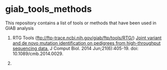 # giab_tools_methods
This repository contains a list of tools or methods that have been used in GIAB analysis


1. RTG Tools (ftp://ftp-trace.ncbi.nih.gov/giab/ftp/tools/RTG/) 
   [Joint variant and de novo mutation identification on pedigrees from high-throughput sequencing data.](http://www.ncbi.nlm.nih.gov/pubmed/24874280)
   J Comput Biol. 2014 Jun;21(6):405-19. doi: 10.1089/cmb.2014.0029.
   
2. 
